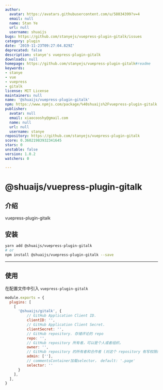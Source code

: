 ```yaml
---
author:
  avatar: https://avatars.githubusercontent.com/u/58034399?v=4
  email: null
  name: Stan Ye
  url: null
  username: shuaijs
bugs: https://github.com/stanyejs/vuepress-plugin-gitalk/issues
category: plugin
date: '2019-11-23T09:27:04.829Z'
deprecated: false
description: stanye's vuepress-plugin-gitalk
downloads: null
homepage: https://github.com/stanyejs/vuepress-plugin-gitalk#readme
keywords:
- stanye
- vue
- vuepress
- gitalk
license: MIT License
maintainers: null
name: '@shuaijs/vuepress-plugin-gitalk'
npm: https://www.npmjs.com/package/%40shuaijs%2Fvuepress-plugin-gitalk
publisher:
  avatar: null
  email: xiaocooshy@gmail.com
  name: null
  url: null
  username: stanye
repository: https://github.com/stanyejs/vuepress-plugin-gitalk
score: 0.36021983932341645
stars: 0
unstable: false
version: 1.0.2
watchers: 0

---
```


# @shuaijs/vuepress-plugin-gitalk

## 介绍

vuepress-plugin-gitalk

## 安装

```bash
yarn add @shuaijs/vuepress-plugin-gitalk
# or
npm install @shuaijs/vuepress-plugin-gitalk --save
```

------------

## 使用

在配置文件中引入 `vuepress-plugin-gitalk`

```javascript
module.exports = {
  plugins: [
    [
      '@shuaijs/gitalk', {
          // GitHub Application Client ID.
          clientID: '',
          // GitHub Application Client Secret.
          clientSecret: '',
          // GitHub repository. 存储评论的 repo
          repo: '',
          // GitHub repository 所有者，可以是个人或者组织。
          owner: '',
          // GitHub repository 的所有者和合作者 (对这个 repository 有写权限的用户)。(不配置默认是owner配置)
          admin: [''],
          // commentsContainer加载selector， default: '.page'
          selector: ''
      }
    ],
  ],
}
```
